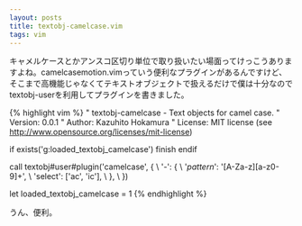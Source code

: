 ```yaml
---
layout: posts
title: textobj-camelcase.vim
tags: vim
---
```


キャメルケースとかアンスコ区切り単位で取り扱いたい場面ってけっこうありますよね。camelcasemotion.vimっていう便利なプラグインがあるんですけど、そこまで高機能じゃなくてテキストオブジェクトで扱えるだけで僕は十分なのでtextobj-userを利用してプラグインを書きました。

{% highlight vim %}
" textobj-camelcase - Text objects for camel case.
" Version: 0.0.1
" Author: Kazuhito Hokamura
" License: MIT license (see <http://www.opensource.org/licenses/mit-license>)

if exists('g:loaded_textobj_camelcase')
  finish
endif

call textobj#user#plugin('camelcase', {
\      '-': {
\           '*pattern*': '[A-Za-z][a-z0-9]\+',
\           'select': ['ac', 'ic'],
\      },
\   })

let loaded_textobj_camelcase = 1
{% endhighlight %}

うん、便利。
